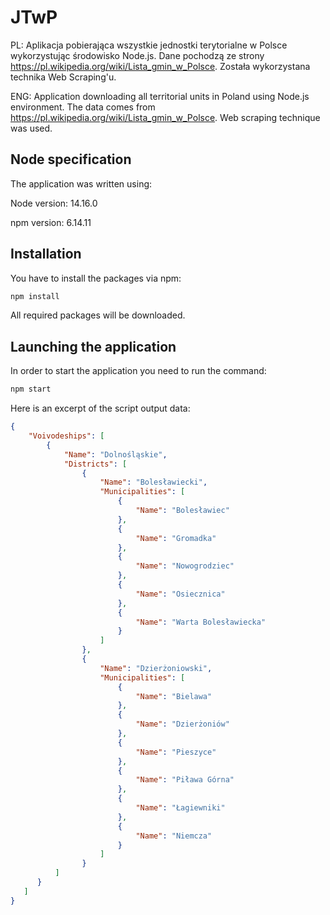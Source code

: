 # JTwP

PL: Aplikacja pobierająca wszystkie jednostki terytorialne w Polsce wykorzystując środowisko Node.js. Dane pochodzą ze strony https://pl.wikipedia.org/wiki/Lista_gmin_w_Polsce. Została wykorzystana technika Web Scraping'u.

ENG: Application downloading all territorial units in Poland using Node.js environment. The data comes from https://pl.wikipedia.org/wiki/Lista_gmin_w_Polsce. Web scraping technique was used.

## Node specification

The application was written using:

Node version: 14.16.0

npm version: 6.14.11


## Installation

You have to install the packages via npm:

``` bash
npm install
```

All required packages will be downloaded. 

## Launching the application 

In order to start the application you need to run the command:

``` bash
npm start
```

Here is an excerpt of the script output data:
```json
{
    "Voivodeships": [
        {
            "Name": "Dolnośląskie",
            "Districts": [
                {
                    "Name": "Bolesławiecki",
                    "Municipalities": [
                        {
                            "Name": "Bolesławiec"
                        },
                        {
                            "Name": "Gromadka"
                        },
                        {
                            "Name": "Nowogrodziec"
                        },
                        {
                            "Name": "Osiecznica"
                        },
                        {
                            "Name": "Warta Bolesławiecka"
                        }
                    ]
                },
                {
                    "Name": "Dzierżoniowski",
                    "Municipalities": [
                        {
                            "Name": "Bielawa"
                        },
                        {
                            "Name": "Dzierżoniów"
                        },
                        {
                            "Name": "Pieszyce"
                        },
                        {
                            "Name": "Piława Górna"
                        },
                        {
                            "Name": "Łagiewniki"
                        },
                        {
                            "Name": "Niemcza"
                        }
                    ]
                }
          ]
      }
   ]
}
```
